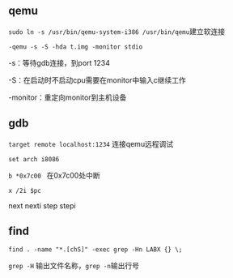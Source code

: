 ## qemu

`sudo ln -s /usr/bin/qemu-system-i386 /usr/bin/qemu`建立软连接

`-qemu -s -S -hda t.img -monitor stdio`

-s：等待gdb连接，到port 1234

-S：在启动时不启动cpu需要在monitor中输入c继续工作

-monitor：重定向monitor到主机设备

## gdb

`target remote localhost:1234`       连接qemu远程调试

`set arch i8086`

`b *0x7c00 `              在0x7c00处中断

`x /2i $pc `

next       nexti     step    stepi

## find

`find . -name "*.[chS]" -exec grep -Hn LABX {} \;`

`grep -H` 输出文件名称，`grep -n`输出行号